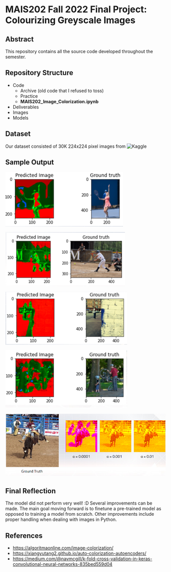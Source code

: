 # MAIS202 Fall 2022 Final Project: Colourizing Greyscale Images
<h2> Abstract </h2>

This repository contains all the source code developed throughout the semester. 

<h2> Repository Structure </h2>

- Code
  - Archive (old code that I refused to toss)
  - Practice
  - <b> MAIS202_Image_Colorization.ipynb </b>
- Deliverables
- Images
- Models

<h2> Dataset </h2>

Our dataset consisted of 30K 224x224 pixel images from ![Kaggle](https://www.kaggle.com/datasets/hsankesara/flickr-image-dataset)

<h2> Sample Output </h2>

<a>![](Images/M1_O1.png)</a>

<a>![](Images/M1_O2.png)</a>

<a>![](Images/M1_O3.png)</a>

<a>![](Images/M1_O4.png)</a>

<a>![](Images/M2_O1.png)</a>

<h2> Final Reflection </h2>

The model did not perform very well! :D Several improvements can be made. The main goal moving forward is to finetune a pre-trained model as opposed to training a model from scratch. Other improvements include proper handling when dealing with images in Python.

<h2> References </h2>

- https://algoritmaonline.com/image-colorization/
- https://xiangyutang2.github.io/auto-colorization-autoencoders/
- https://medium.com/@navmcgill/k-fold-cross-validation-in-keras-convolutional-neural-networks-835bed559d04
